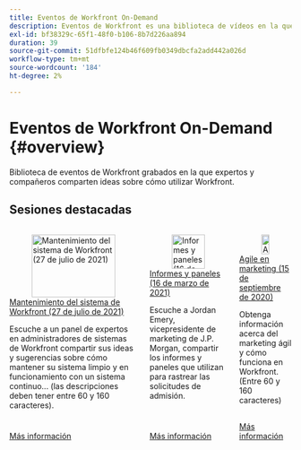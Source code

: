 ```yaml
---
title: Eventos de Workfront On-Demand
description: Eventos de Workfront es una biblioteca de vídeos en la que expertos y compañeros han compartido sus ideas y pensamientos sobre cómo utilizar Workfront para mejorar el trabajo que se realiza para sus organizaciones.
exl-id: bf38329c-65f1-48f0-b106-8b7d226aa894
duration: 39
source-git-commit: 51dfbfe124b46f609fb0349dbcfa2add442a026d
workflow-type: tm+mt
source-wordcount: '184'
ht-degree: 2%

---
```


# Eventos de Workfront On-Demand {#overview}

Biblioteca de eventos de Workfront grabados en la que expertos y compañeros comparten ideas sobre cómo utilizar Workfront.

## Sesiones destacadas

<!-- CARDS 

* user-groups/workfront-system-maintenance.md
* user-groups/reporting-and-dashboards.md
* user-groups/agile-in-marketing.md

-->
<!-- START CARDS HTML - DO NOT MODIFY BY HAND -->
<div class="columns">
    <div class="column is-half-tablet is-half-desktop is-one-third-widescreen" aria-label="Workfront System Maintenance (July 27, 2021)">
        <div class="card" style="height: 100%; display: flex; flex-direction: column; height: 100%;">
            <div class="card-image">
                <figure class="image x-is-16by9">
                    <a href="user-groups/workfront-system-maintenance.md" title="Mantenimiento del sistema de Workfront (27 de julio de 2021)" target="_blank" rel="referrer">
                        <img class="is-bordered-r-small" src="https://video.tv.adobe.com/v/341213/?format=jpeg&nocache=1751033947116" alt="Mantenimiento del sistema de Workfront (27 de julio de 2021)"
                             style="width: 100%; aspect-ratio: 16 / 9; object-fit: cover; overflow: hidden; display: block; margin: auto;">
                    </a>
                </figure>
            </div>
            <div class="card-content is-padded-small" style="display: flex; flex-direction: column; flex-grow: 1; justify-content: space-between;">
                <div class="top-card-content">
                    <p class="headline is-size-6 has-text-weight-bold">
                        <a href="user-groups/workfront-system-maintenance.md" target="_blank" rel="referrer" title="Mantenimiento del sistema de Workfront (27 de julio de 2021)">Mantenimiento del sistema de Workfront (27 de julio de 2021)</a>
                    </p>
                    <p class="is-size-6">Escuche a un panel de expertos en administradores de sistemas de Workfront compartir sus ideas y sugerencias sobre cómo mantener su sistema limpio y en funcionamiento con un sistema continuo... (las descripciones deben tener entre 60 y 160 caracteres).</p>
                </div>
                <a href="user-groups/workfront-system-maintenance.md" target="_blank" rel="referrer" class="spectrum-Button spectrum-Button--outline spectrum-Button--primary spectrum-Button--sizeM" style="align-self: flex-start; margin-top: 1rem;">
                    <span class="spectrum-Button-label has-no-wrap has-text-weight-bold">Más información</span>
                </a>
            </div>
        </div>
    </div>
    <div class="column is-half-tablet is-half-desktop is-one-third-widescreen" aria-label="Reporting & Dashboards (March 16, 2021)">
        <div class="card" style="height: 100%; display: flex; flex-direction: column; height: 100%;">
            <div class="card-image">
                <figure class="image x-is-16by9">
                    <a href="user-groups/reporting-and-dashboards.md" title="Informes y paneles (16 de marzo de 2021)" target="_blank" rel="referrer">
                        <img class="is-bordered-r-small" src="https://video.tv.adobe.com/v/341216/?format=jpeg&nocache=1751033947099" alt="Informes y paneles (16 de marzo de 2021)"
                             style="width: 100%; aspect-ratio: 16 / 9; object-fit: cover; overflow: hidden; display: block; margin: auto;">
                    </a>
                </figure>
            </div>
            <div class="card-content is-padded-small" style="display: flex; flex-direction: column; flex-grow: 1; justify-content: space-between;">
                <div class="top-card-content">
                    <p class="headline is-size-6 has-text-weight-bold">
                        <a href="user-groups/reporting-and-dashboards.md" target="_blank" rel="referrer" title="Informes y paneles (16 de marzo de 2021)">Informes y paneles (16 de marzo de 2021)</a>
                    </p>
                    <p class="is-size-6">Escuche a Jordan Emery, vicepresidente de marketing de J.P. Morgan, compartir los informes y paneles que utilizan para rastrear las solicitudes de admisión.</p>
                </div>
                <a href="user-groups/reporting-and-dashboards.md" target="_blank" rel="referrer" class="spectrum-Button spectrum-Button--outline spectrum-Button--primary spectrum-Button--sizeM" style="align-self: flex-start; margin-top: 1rem;">
                    <span class="spectrum-Button-label has-no-wrap has-text-weight-bold">Más información</span>
                </a>
            </div>
        </div>
    </div>
    <div class="column is-half-tablet is-half-desktop is-one-third-widescreen" aria-label="Agile in Marketing (Sep 15, 2020)">
        <div class="card" style="height: 100%; display: flex; flex-direction: column; height: 100%;">
            <div class="card-image">
                <figure class="image x-is-16by9">
                    <a href="user-groups/agile-in-marketing.md" title="Agile en Marketing (15 de septiembre de 2020)" target="_blank" rel="referrer">
                        <img class="is-bordered-r-small" src="https://video.tv.adobe.com/v/341224/?format=jpeg&nocache=1751033947085" alt="Agile en Marketing (15 de septiembre de 2020)"
                             style="width: 100%; aspect-ratio: 16 / 9; object-fit: cover; overflow: hidden; display: block; margin: auto;">
                    </a>
                </figure>
            </div>
            <div class="card-content is-padded-small" style="display: flex; flex-direction: column; flex-grow: 1; justify-content: space-between;">
                <div class="top-card-content">
                    <p class="headline is-size-6 has-text-weight-bold">
                        <a href="user-groups/agile-in-marketing.md" target="_blank" rel="referrer" title="Agile en Marketing (15 de septiembre de 2020)">Agile en marketing (15 de septiembre de 2020)</a>
                    </p>
                    <p class="is-size-6">Obtenga información acerca del marketing ágil y cómo funciona en Workfront. (Entre 60 y 160 caracteres)</p>
                </div>
                <a href="user-groups/agile-in-marketing.md" target="_blank" rel="referrer" class="spectrum-Button spectrum-Button--outline spectrum-Button--primary spectrum-Button--sizeM" style="align-self: flex-start; margin-top: 1rem;">
                    <span class="spectrum-Button-label has-no-wrap has-text-weight-bold">Más información</span>
                </a>
            </div>
        </div>
    </div>
</div>
<!-- END CARDS HTML - DO NOT MODIFY BY HAND -->
